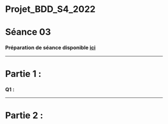 # Projet_BDD_S4_2022

# Séance 03

### Préparation de séance disponible [ici](preparation)

---

# Partie 1 :

### Q1 :


---

# Partie 2 :